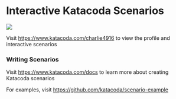 # Interactive Katacoda Scenarios

[![](http://shields.katacoda.com/katacoda/charlie4916/count.svg)](https://www.katacoda.com/charlie4916 "Get your profile on Katacoda.com")

Visit https://www.katacoda.com/charlie4916 to view the profile and interactive scenarios

### Writing Scenarios
Visit https://www.katacoda.com/docs to learn more about creating Katacoda scenarios

For examples, visit https://github.com/katacoda/scenario-example
